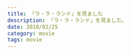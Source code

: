 ```yaml
---
title: 「ラ・ラ・ランド」を見ました
description: 「ラ・ラ・ランド」を見ました。
date: 2018/02/25
category: movie
tags: movie
---
```


